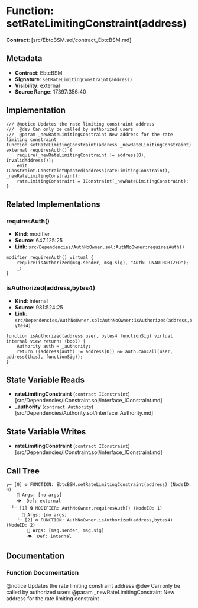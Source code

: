 # Function: setRateLimitingConstraint(address)

**Contract**: [src/EbtcBSM.sol/contract_EbtcBSM.md]

## Metadata

- **Contract**: EbtcBSM
- **Signature**: `setRateLimitingConstraint(address)`
- **Visibility**: external
- **Source Range**: 17397:356:40

## Implementation

```solidity
/// @notice Updates the rate limiting constraint address
///  @dev Can only be called by authorized users
///  @param _newRateLimitingConstraint New address for the rate limiting constraint
function setRateLimitingConstraint(address _newRateLimitingConstraint) external requiresAuth() {
    require(_newRateLimitingConstraint != address(0), InvalidAddress());
    emit IConstraint.ConstraintUpdated(address(rateLimitingConstraint), _newRateLimitingConstraint);
    rateLimitingConstraint = IConstraint(_newRateLimitingConstraint);
}
```

## Related Implementations

### requiresAuth()

- **Kind**: modifier
- **Source**: 647:125:25
- **Link**: `src/Dependencies/AuthNoOwner.sol:AuthNoOwner:requiresAuth()`

```solidity
modifier requiresAuth() virtual {
    require(isAuthorized(msg.sender, msg.sig), "Auth: UNAUTHORIZED");
    _;
}
```

### isAuthorized(address,bytes4)

- **Kind**: internal
- **Source**: 981:524:25
- **Link**: `src/Dependencies/AuthNoOwner.sol:AuthNoOwner:isAuthorized(address,bytes4)`

```solidity
function isAuthorized(address user, bytes4 functionSig) virtual internal view returns (bool) {
    Authority auth = _authority;
    return ((address(auth) != address(0)) && auth.canCall(user, address(this), functionSig));
}
```

## State Variable Reads

- **rateLimitingConstraint** (`contract IConstraint`) [src/Dependencies/IConstraint.sol/interface_IConstraint.md]
- **_authority** (`contract Authority`) [src/Dependencies/Authority.sol/interface_Authority.md]

## State Variable Writes

- **rateLimitingConstraint** (`contract IConstraint`) [src/Dependencies/IConstraint.sol/interface_IConstraint.md]

## Call Tree

```
┌─ [0] ⚙️ FUNCTION: EbtcBSM.setRateLimitingConstraint(address) (NodeID: 0)
    💬 Args: [no args]
    👁️  Def: external
  └─ [1] 🔒 MODIFIER: AuthNoOwner.requiresAuth() (NodeID: 1)
      💬 Args: [no args]
    └─ [2] ⚙️ FUNCTION: AuthNoOwner.isAuthorized(address,bytes4) (NodeID: 2)
        💬 Args: [msg.sender, msg.sig]
        👁️  Def: internal
```

## Documentation

### Function Documentation

@notice Updates the rate limiting constraint address
 @dev Can only be called by authorized users
 @param _newRateLimitingConstraint New address for the rate limiting constraint
